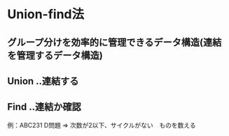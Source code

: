 # Union-find法

## グループ分けを効率的に管理できるデータ構造(連結を管理するデータ構造)

## Union ‥連結する
## Find ‥連結か確認

例：ABC231 D問題
=> 次数が2以下、サイクルがない　ものを数える

